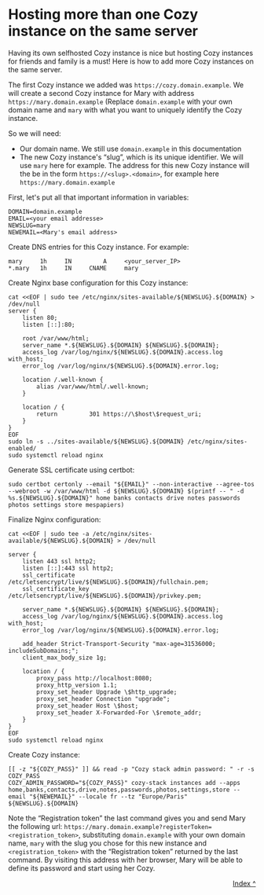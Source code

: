 # Hosting more than one Cozy instance on the same server

Having its own selfhosted Cozy instance is nice but hosting Cozy instances for friends and family is a must! Here is how to add more Cozy instances on the same server.

The first Cozy instance we added was `https://cozy.domain.example`. We will create a second Cozy instance for Mary with address `https://mary.domain.example` (Replace `domain.example` with your own domain name and `mary` with what you want to uniquely identify the Cozy instance.

So we will need:

- Our domain name. We still use `domain.example` in this documentation
- The new Cozy instance's “slug”, which is its unique identifier. We will use `mary` here for example. The address for this new Cozy instance will the be in the form `https://<slug>.<domain>`, for example here `https://mary.domain.example`

First, let's put all that important information in variables:

    DOMAIN=domain.example
    EMAIL=<your email addresse>
    NEWSLUG=mary
    NEWEMAIL=<Mary's email address>

Create DNS entries for this Cozy instance. For example:

    mary     1h     IN         A     <your_server_IP>
    *.mary   1h     IN     CNAME     mary

Create Nginx base configuration for this Cozy instance:

    cat <<EOF | sudo tee /etc/nginx/sites-available/${NEWSLUG}.${DOMAIN} > /dev/null
    server {
        listen 80;
        listen [::]:80;

        root /var/www/html;
        server_name *.${NEWSLUG}.${DOMAIN} ${NEWSLUG}.${DOMAIN};
        access_log /var/log/nginx/${NEWSLUG}.${DOMAIN}.access.log with_host;
        error_log /var/log/nginx/${NEWSLUG}.${DOMAIN}.error.log;

        location /.well-known {
            alias /var/www/html/.well-known;
        }

        location / {
            return         301 https://\$host\$request_uri;
        }
    }
    EOF
    sudo ln -s ../sites-available/${NEWSLUG}.${DOMAIN} /etc/nginx/sites-enabled/
    sudo systemctl reload nginx

Generate SSL certificate using certbot:

    sudo certbot certonly --email "${EMAIL}" --non-interactive --agree-tos --webroot -w /var/www/html -d ${NEWSLUG}.${DOMAIN} $(printf -- " -d %s.${NEWSLUG}.${DOMAIN}" home banks contacts drive notes passwords photos settings store mespapiers)

Finalize Nginx configuration:

    cat <<EOF | sudo tee -a /etc/nginx/sites-available/${NEWSLUG}.${DOMAIN} > /dev/null

    server {
        listen 443 ssl http2;
        listen [::]:443 ssl http2;
        ssl_certificate /etc/letsencrypt/live/${NEWSLUG}.${DOMAIN}/fullchain.pem;
        ssl_certificate_key /etc/letsencrypt/live/${NEWSLUG}.${DOMAIN}/privkey.pem;

        server_name *.${NEWSLUG}.${DOMAIN} ${NEWSLUG}.${DOMAIN};
        access_log /var/log/nginx/${NEWSLUG}.${DOMAIN}.access.log with_host;
        error_log /var/log/nginx/${NEWSLUG}.${DOMAIN}.error.log;

        add_header Strict-Transport-Security "max-age=31536000; includeSubDomains;";
        client_max_body_size 1g;

        location / {
            proxy_pass http://localhost:8080;
            proxy_http_version 1.1;
            proxy_set_header Upgrade \$http_upgrade;
            proxy_set_header Connection "upgrade";
            proxy_set_header Host \$host;
            proxy_set_header X-Forwarded-For \$remote_addr;
        }
    }
    EOF
    sudo systemctl reload nginx

Create Cozy instance:

    [[ -z "${COZY_PASS}" ]] && read -p "Cozy stack admin password: " -r -s COZY_PASS
    COZY_ADMIN_PASSWORD="${COZY_PASS}" cozy-stack instances add --apps home,banks,contacts,drive,notes,passwords,photos,settings,store --email "${NEWEMAIL}" --locale fr --tz "Europe/Paris" ${NEWSLUG}.${DOMAIN}

Note the “Registration token” the last command gives you and send Mary the following url: `https://mary.domain.example?registerToken=<registration_token>`, substituting `domain.example` with your own domain name, `mary` with the slug you chose for this new instance and  `<registration_token>` with the “Registration token” returned by the last command.
By visiting this address with her browser, Mary will be able to define its password and start using her Cozy.


<div style="text-align: right">
  <a href="../">Index ^</a>
</div>
